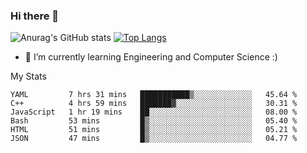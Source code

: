 ### Hi there 👋

![Anurag's GitHub stats](https://github-readme-stats.vercel.app/api?username=MatteoIorio11&show_icons=true&theme=dark) 
[![Top Langs](https://github-readme-stats.vercel.app/api/top-langs/?username=MatteoIorio11&theme=dark)](https://github.com/MatteoIorio11/github-readme-stats)

- 🌱 I’m currently learning Engineering and Computer Science :)

<!--
**MatteoIorio11/MatteoIorio11** is a ✨ _special_ ✨ repository because its `README.md` (this file) appears on your GitHub profile.

Here are some ideas to get you started:

- 🔭 I’m currently working on ...
- 🌱 I’m currently learning ...
- 👯 I’m looking to collaborate on ...
- 🤔 I’m looking for help with ...
- 💬 Ask me about ...
- 📫 How to reach me: ...
- 😄 Pronouns: ...
- ⚡ Fun fact: ...
-->
My Stats
<!--START_SECTION:waka-->

```text
YAML         7 hrs 31 mins   ███████████▒░░░░░░░░░░░░░   45.64 %
C++          4 hrs 59 mins   ███████▓░░░░░░░░░░░░░░░░░   30.31 %
JavaScript   1 hr 19 mins    ██░░░░░░░░░░░░░░░░░░░░░░░   08.00 %
Bash         53 mins         █▒░░░░░░░░░░░░░░░░░░░░░░░   05.40 %
HTML         51 mins         █▒░░░░░░░░░░░░░░░░░░░░░░░   05.21 %
JSON         47 mins         █▒░░░░░░░░░░░░░░░░░░░░░░░   04.77 %
```

<!--END_SECTION:waka-->
